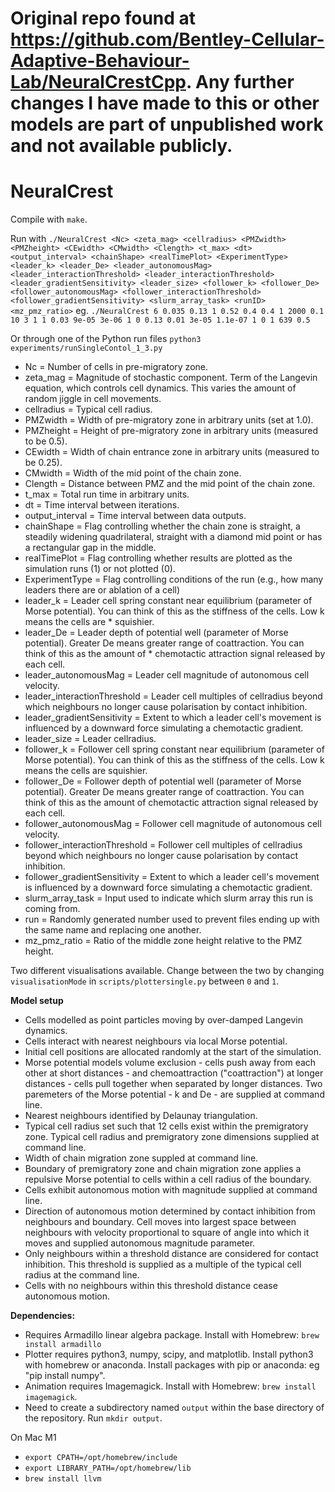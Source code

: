 # Original repo found at https://github.com/Bentley-Cellular-Adaptive-Behaviour-Lab/NeuralCrestCpp. Any further changes I have made to this or other models are part of unpublished work and not available publicly.

# NeuralCrest

Compile with `make`.

Run with `./NeuralCrest <Nc> <zeta_mag> <cellradius> <PMZwidth> <PMZheight> <CEwidth> <CMwidth> <Clength> <t_max> <dt> <output_interval> <chainShape> <realTimePlot> <ExperimentType> <leader_k> <leader_De> <leader_autonomousMag> <leader_interactionThreshold> <leader_interactionThreshold> <leader_gradientSensitivity> <leader_size> <follower_k> <follower_De> <follower_autonomousMag> <follower_interactionThreshold> <follower_gradientSensitivity> <slurm_array_task> <runID> <mz_pmz_ratio>`
eg. `./NeuralCrest 6 0.035 0.13 1 0.52 0.4 0.4 1 2000 0.1 10 3 1 1 0.03 9e-05 3e-06 1 0 0.13 0.01 3e-05 1.1e-07 1 0 1 639 0.5`

Or through one of the Python run files `python3 experiments/runSingleContol_1_3.py `


* Nc = Number of cells in pre-migratory zone.
* zeta_mag = Magnitude of stochastic component. Term of the Langevin equation, which controls cell dynamics. This varies the amount of random jiggle in cell movements.
* cellradius =  Typical cell radius.
* PMZwidth = Width of pre-migratory zone in arbitrary units (set at 1.0).
* PMZheight = Height of pre-migratory zone in arbitrary units (measured to be 0.5).
* CEwidth = Width of chain entrance zone in arbitrary units (measured to be 0.25).
* CMwidth = Width of the mid point of the chain zone.
* Clength = Distance between PMZ and the mid point of the chain zone.
* t_max = Total run time in arbitrary units.
* dt = Time interval between iterations.
* output_interval = Time interval between data outputs.
* chainShape = Flag controlling whether the chain zone is straight, a steadily widening quadrilateral, straight with a diamond mid point or has a rectangular gap in the middle.
* realTimePlot = Flag controlling whether results are plotted as the simulation runs (1) or not plotted (0).
* ExperimentType = Flag controlling conditions of the run (e.g., how many leaders there are or ablation of a cell)
* leader_k = Leader cell spring constant near equilibrium (parameter of Morse potential). You can think of this as the stiffness of the cells. Low k means the cells are * squishier.
* leader_De = Leader depth of potential well (parameter of Morse potential). Greater De means greater range of coattraction. You can think of this as the amount of * chemotactic attraction signal released by each cell.
* leader_autonomousMag = Leader cell magnitude of autonomous cell velocity.
* leader_interactionThreshold = Leader cell multiples of cellradius beyond which neighbours no longer cause polarisation by contact inhibition.
* leader_gradientSensitivity = Extent to which a leader cell's movement is influenced by a downward force simulating a chemotactic gradient.
* leader_size = Leader cellradius.
* follower_k = Follower cell spring constant near equilibrium (parameter of Morse potential). You can think of this as the stiffness of the cells. Low k means the cells are squishier.
* follower_De = Follower depth of potential well (parameter of Morse potential). Greater De means greater range of coattraction. You can think of this as the amount of chemotactic attraction signal released by each cell.
* follower_autonomousMag = Follower cell magnitude of autonomous cell velocity.
* follower_interactionThreshold = Follower cell multiples of cellradius beyond which neighbours no longer cause polarisation by contact inhibition.
* follower_gradientSensitivity = Extent to which a leader cell's movement is influenced by a downward force simulating a chemotactic gradient.
* slurm_array_task = Input used to indicate which slurm array this run is coming from.
* run = Randomly generated number used to prevent files ending up with the same name and replacing one another.
* mz_pmz_ratio = Ratio of the middle zone height relative to the PMZ height.

Two different visualisations available. Change between the two by changing `visualisationMode` in `scripts/plottersingle.py` between `0` and `1`.

__Model setup__

* Cells modelled as point particles moving by over-damped Langevin dynamics.
* Cells interact with nearest neighbours via local Morse potential.
* Initial cell positions are allocated randomly at the start of the simulation.
* Morse potential models volume exclusion - cells push away from each other at short distances - and chemoattraction ("coattraction") at longer distances - cells pull together when separated by longer distances. Two paremeters of the Morse potential - k and De - are supplied at command line.
* Nearest neighbours identified by Delaunay triangulation.
* Typical cell radius set such that 12 cells exist within the premigratory zone. Typical cell radius and premigratory zone dimensions supplied at command line.
* Width of chain migration zone suppled at command line.
* Boundary of premigratory zone and chain migration zone applies a repulsive Morse potential to cells within a cell radius of the boundary.
* Cells exhibit autonomous motion with magnitude supplied at command line.
* Direction of autonomous motion determined by contact inhibition from neighbours and boundary. Cell moves into largest space between neighbours with velocity proportional to square of angle into which it moves and supplied autonomous magnitude parameter.
* Only neighbours within a threshold distance are considered for contact inhibition. This threshold is supplied as a multiple of the typical cell radius at the command line.
* Cells with no neighbours within this threshold distance cease autonomous motion.

__Dependencies:__

* Requires Armadillo linear algebra package. Install with Homebrew: `brew install armadillo`
* Plotter requires python3, numpy, scipy, and matplotlib. Install python3 with homebrew or anaconda. Install packages with pip or anaconda: eg "pip install numpy".
* Animation requires Imagemagick. Install with Homebrew: `brew install imagemagick`.
* Need to create a subdirectory named `output` within the base directory of the repository. Run `mkdir output`.

On Mac M1
* `export CPATH=/opt/homebrew/include`
* `export LIBRARY_PATH=/opt/homebrew/lib`
* `brew install llvm`
